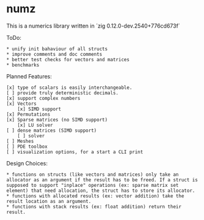 # numz

This is a numerics library written in ´zig 0.12.0-dev.2540+776cd673f´

ToDo:

    * unify init bahaviour of all structs
    * improve comments and doc comments
    * better test checks for vectors and matrices
    * benchmarks 

Planned Features:

    [x] type of scalars is easily interchangeable.
    [ ] provide truly deterministic decimals.
    [x] support complex numbers
    [x] Vectors
        [x] SIMD support
    [x] Permutations
    [x] Sparse matrices (no SIMD support)
        [x] LU solver
    [ ] dense matrices (SIMD support)
        [ ] solver
    [ ] Meshes
    [ ] PDE toolbox
    [ ] visualization options, for a start a CLI print

Design Choices:

    * functions on structs (like vectors and matrices) only take an allocator as an argument if the result has to be freed. If a struct is supposed to support "inplace" operations (ex: sparse matrix set element) that need allocation, the struct has to store its allocator.
    * functions with allocated results (ex: vector addition) take the result location as an argument.
    * functions with stack results (ex: float addition) return their result.

